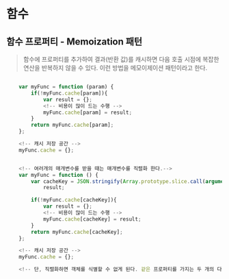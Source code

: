 # 함수

## 함수 프로퍼티 - Memoization 패턴
> 함수에 프로퍼티를 추가하여 결과(반환 값)를 캐시하면 다음 호출 시점에 복잡한 연산을 반복하지 않을 수 있다. 이런 방법을 메모이제이션 패턴이라고 한다.

```javascript

    var myFunc = function (param) {
        if(!myFunc.cache[param]){
            var result = {};
            <!-- 비용이 많이 드는 수행 -->
            myFunc.cache[param] = result;
        }
        return myFunc.cache[param];
    };

    <!-- 캐시 저장 공간 -->
    myFunc.cache = {};


    <!-- 여러개의 매개변수를 받을 때는 매개변수를 직렬화 한다.-->
    var myFunc = function () {
        var cacheKey = JSON.stringify(Array.prototype.slice.call(arguments)),
            result;

        if(!myFunc.cache[cacheKey]){
            var result = {};
            <!-- 비용이 많이 드는 수행 -->
            myFunc.cache[cacheKey] = result;
        }
        return myFunc.cache[cacheKey];
    };

    <!-- 캐시 저장 공간 -->
    myFunc.cache = {};

    <!-- 단, 직렬화하면 객체를 식별할 수 없게 된다. 같은 프로퍼티를 가지는 두 개의 다른 객체를 직렬화하면 이 두 객체는 같은 캐시 항목을 공유한다-->

```
